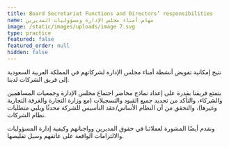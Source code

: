 ```yaml
---
title: Board Secretariat Functions and Directors’ responsibilities
name: مهام أمناء مجلس الإدارة ومسؤوليات المديرين
image: /static/images/uploads/image 7.svg
type: practice
featured: false
featured_order: null
hidden: false
---
```

نتيح إمكانية تفويض أنشطة أمناء مجلس الإدارة لشركاتهم في المملكة العربية السعودية إلى فريق الشركات لدينا.

يتمتع فريقنا بقدرة على إعداد نماذج محاضر اجتماع مجلس الإدارة وجمعيات المساهمين والشركاء، والتأكد من تجديد جميع القيود والتسجيلات (مع وزارة التجارة والغرفة التجارية وغيرها)، والتحقق من أن النظام الأساس/عقد التأسيس للشركة محدثًا ويلبي متطلبات نظام الشركات.

ونقدم أيضًا المشورة لعملائنا في حقوق المديرين وواجباتهم وكيفية إدارة المسؤوليات والالتزامات الواقعة على عاتقهم وسبل تقليصها.
